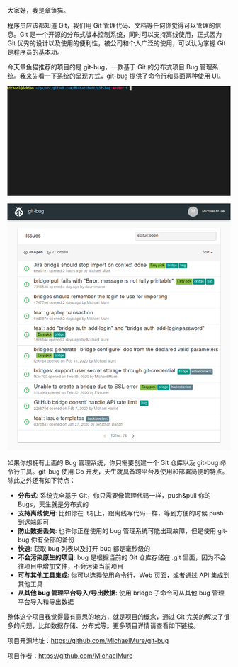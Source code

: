 大家好，我是章鱼猫。

程序员应该都知道 Git，我们用 Git 管理代码、文档等任何你觉得可以管理的信息。Git 是一个开源的分布式版本控制系统，同时可以支持离线使用，正式因为 Git 优秀的设计以及使用的便利性，被公司和个人广泛的使用，可以认为掌握 Git 是程序员的基本功。

今天章鱼猫推荐的项目的是 git-bug，一款基于 Git 的分布式项目 Bug 管理系统。我来先看一下系统的呈现方式，git-bug 提供了命令行和界面两种使用 UI。

![](https://raw.githubusercontent.com/MichaelMure/git-bug/master/misc/termui_recording.gif)

![](https://raw.githubusercontent.com/MichaelMure/git-bug/master/misc/webui1.png)

如果你想拥有上面的 Bug 管理系统，你只需要创建一个 Git 仓库以及 git-bug 命令行工具。git-bug 使用 Go 开发，天生就具备跨平台及使用和部署简便的特点。除此之外还有如下特点：

* **分布式**: 系统完全基于 Git，你只需要像管理代码一样，push&pull 你的 Bugs，天生就是分布式的
* **支持离线使用**: 比如你在飞机上，跟离线写代码一样，等到方便的时候 push 到远端即可
* **防止数据丢失**: 也许你正在使用的 bug 管理系统可能出现故障，但是使用 git-bug 你有全部的备份
* **快速**: 获取 bug 列表以及打开 bug 都是毫秒级的
* **不会污染原生的项目**: bug 是根据当前的 Git 仓库存储在 .git 里面，因为不会往项目中增加文件，不会污染当前项目
* **可与其他工具集成**: 你可以选择使用命令行、Web 页面，或者通过 API 集成到其他工具
* **从其他 bug 管理平台导入/导出数据**: 使用 bridge 子命令可从其他 bug 管理平台导入和导出数据

整体这个项目我觉得最有意思的地方，就是项目的概念，通过 Git 完美的解决了很多的问题，比如数据存储、分布式等。更多项目详情请查看如下链接。

项目开源地址：https://github.com/MichaelMure/git-bug

项目作者：https://github.com/MichaelMure